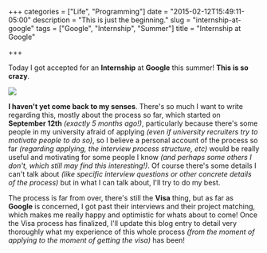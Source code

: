 +++
categories = ["Life", "Programming"]
date = "2015-02-12T15:49:11-05:00"
description = "This is just the beginning."
slug = "internship-at-google"
tags = ["Google", "Internship", "Summer"]
title = "Internship at Google"

+++

Today I got accepted for an **Internship** at **Google** this summer! **This is so crazy**.

![](http://i.imgur.com/EyYSvO6.png)

**I haven't yet come back to my senses**. There's so much I want to write regarding this, mostly about the process so far, which started on **September 12th** *(exactly 5 months ago!)*, particularly because there's some people in my university afraid of applying *(even if university recruiters try to motivate people to do so)*, so I believe a personal account of the process so far *(regarding applying, the interview process structure, etc)* would be really useful and motivating for some people I know *(and perhaps some others I don't, which still may find this interesting!)*. Of course there's some details I can't talk about *(like specific interview questions or other concrete details of the process)* but in what I can talk about, I'll try to do my best.

The process is far from over, there's still the **Visa** thing, but as far as **Google** is concerned, I got past their interviews and their project matching, which makes me really happy and optimistic for whats about to come! Once the Visa process has finalized, I'll update this blog entry to detail very thoroughly what my experience of this whole process *(from the moment of applying to the moment of getting the visa)* has been!